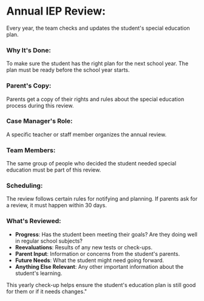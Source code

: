 # **Annual IEP Review**: 
Every year, the team checks and updates the student's special education plan.

### **Why It's Done**: 
To make sure the student has the right plan for the next school year. The plan must be ready before the school year starts.

### **Parent's Copy**: 
Parents get a copy of their rights and rules about the special education process during this review.

### **Case Manager's Role**: 
A specific teacher or staff member organizes the annual review.

### **Team Members**: 
The same group of people who decided the student needed special education must be part of this review.

### **Scheduling**: 
The review follows certain rules for notifying and planning. If parents ask for a review, it must happen within 30 days.

### **What's Reviewed**:
- **Progress**: Has the student been meeting their goals? Are they doing well in regular school subjects?
- **Reevaluations**: Results of any new tests or check-ups.
- **Parent Input**: Information or concerns from the student's parents.
- **Future Needs**: What the student might need going forward.
- **Anything Else Relevant**: Any other important information about the student's learning.

This yearly check-up helps ensure the student's education plan is still good for them or if it needs changes."